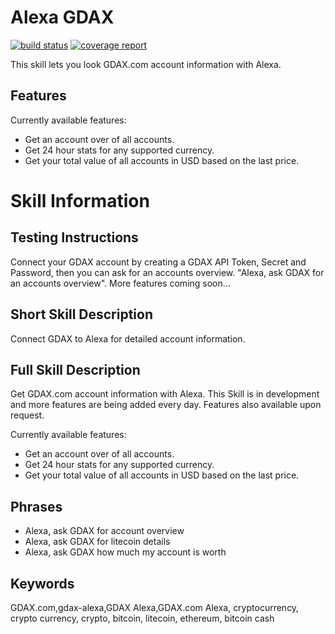 # Alexa GDAX

[![build status](https://git.cssnr.com/shane/alexa-gdax/badges/master/build.svg)](https://git.cssnr.com/shane/alexa-gdax/commits/master) [![coverage report](https://git.cssnr.com/shane/alexa-gdax/badges/master/coverage.svg)](https://git.cssnr.com/shane/alexa-gdax/commits/master)

This skill lets you look GDAX.com account information with Alexa.

## Features

Currently available features:

- Get an account over of all accounts.
- Get 24 hour stats for any supported currency.
- Get your total value of all accounts in USD based on the last price.

# Skill Information

## Testing Instructions

Connect your GDAX account by creating a GDAX API Token, Secret and Password, then you can ask for an accounts overview. "Alexa, ask GDAX for an accounts overview". More features coming soon...

## Short Skill Description

Connect GDAX to Alexa for detailed account information.

## Full Skill Description

Get GDAX.com account information with Alexa. This Skill is in development and more features are being added every day. Features also available upon request.

Currently available features:

- Get an account over of all accounts.
- Get 24 hour stats for any supported currency.
- Get your total value of all accounts in USD based on the last price.

## Phrases

- Alexa, ask GDAX for account overview
- Alexa, ask GDAX for litecoin details
- Alexa, ask GDAX how much my account is worth

## Keywords

GDAX.com,gdax-alexa,GDAX Alexa,GDAX.com Alexa, cryptocurrency, crypto currency, crypto, bitcoin, litecoin, ethereum, bitcoin cash
